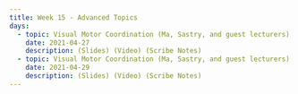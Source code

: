 ```yaml
---
title: Week 15 - Advanced Topics
days:
  - topic: Visual Motor Coordination (Ma, Sastry, and guest lecturers)
    date: 2021-04-27
    description: (Slides) (Video) (Scribe Notes)
  - topic: Visual Motor Coordination (Ma, Sastry, and guest lecturers)
    date: 2021-04-29
    description: (Slides) (Video) (Scribe Notes)
---
```



